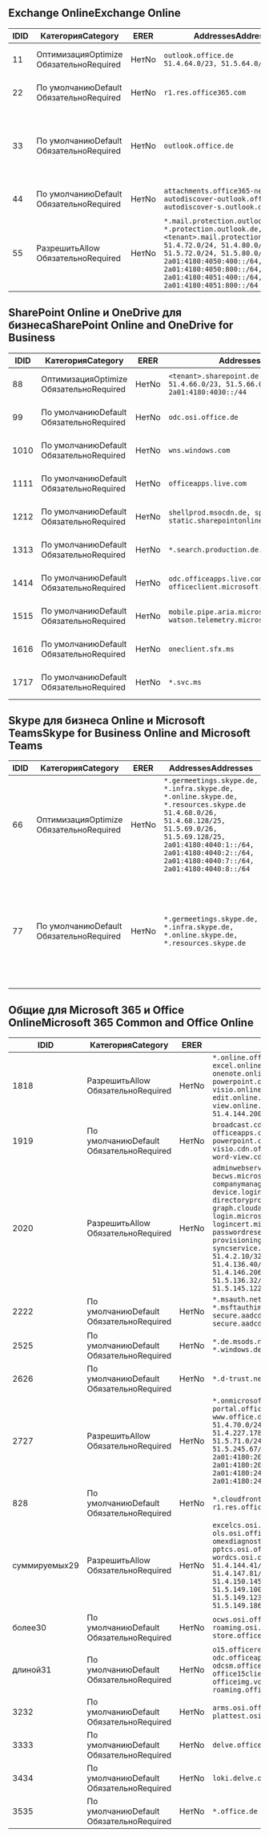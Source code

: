 <!--THIS FILE IS AUTOMATICALLY GENERATED. MANUAL CHANGES WILL BE OVERWRITTEN.-->
<!--Please contact the Office 365 Endpoints team with any questions.-->
<!--Germany endpoints version 2019102800-->
<!--File generated 2019-10-28 11:00:14.3053-->

## <a name="exchange-online"></a><span data-ttu-id="2895b-101">Exchange Online</span><span class="sxs-lookup"><span data-stu-id="2895b-101">Exchange Online</span></span>

<span data-ttu-id="2895b-102">ID</span><span class="sxs-lookup"><span data-stu-id="2895b-102">ID</span></span> | <span data-ttu-id="2895b-103">Категория</span><span class="sxs-lookup"><span data-stu-id="2895b-103">Category</span></span> | <span data-ttu-id="2895b-104">ER</span><span class="sxs-lookup"><span data-stu-id="2895b-104">ER</span></span> | <span data-ttu-id="2895b-105">Addresses</span><span class="sxs-lookup"><span data-stu-id="2895b-105">Addresses</span></span> | <span data-ttu-id="2895b-106">Порты</span><span class="sxs-lookup"><span data-stu-id="2895b-106">Ports</span></span>
-- | -------------------- | -- | ------------------------------------------------------------------------------------------------------------------------------------------------------------------------------------------------------------------------------------------------------------ | -------------------------------
<span data-ttu-id="2895b-107">1</span><span class="sxs-lookup"><span data-stu-id="2895b-107">1</span></span> | <span data-ttu-id="2895b-108">Оптимизация</span><span class="sxs-lookup"><span data-stu-id="2895b-108">Optimize</span></span><BR><span data-ttu-id="2895b-109">Обязательно</span><span class="sxs-lookup"><span data-stu-id="2895b-109">Required</span></span> | <span data-ttu-id="2895b-110">Нет</span><span class="sxs-lookup"><span data-stu-id="2895b-110">No</span></span> | `outlook.office.de`<BR>`51.4.64.0/23, 51.5.64.0/23` | <span data-ttu-id="2895b-111">**TCP:** 443, 80</span><span class="sxs-lookup"><span data-stu-id="2895b-111">**TCP:** 443, 80</span></span>
<span data-ttu-id="2895b-112">2</span><span class="sxs-lookup"><span data-stu-id="2895b-112">2</span></span> | <span data-ttu-id="2895b-113">По умолчанию</span><span class="sxs-lookup"><span data-stu-id="2895b-113">Default</span></span><BR><span data-ttu-id="2895b-114">Обязательно</span><span class="sxs-lookup"><span data-stu-id="2895b-114">Required</span></span> | <span data-ttu-id="2895b-115">Нет</span><span class="sxs-lookup"><span data-stu-id="2895b-115">No</span></span> | `r1.res.office365.com` | <span data-ttu-id="2895b-116">**TCP:** 443, 80</span><span class="sxs-lookup"><span data-stu-id="2895b-116">**TCP:** 443, 80</span></span>
<span data-ttu-id="2895b-117">3</span><span class="sxs-lookup"><span data-stu-id="2895b-117">3</span></span> | <span data-ttu-id="2895b-118">По умолчанию</span><span class="sxs-lookup"><span data-stu-id="2895b-118">Default</span></span><BR><span data-ttu-id="2895b-119">Обязательно</span><span class="sxs-lookup"><span data-stu-id="2895b-119">Required</span></span> | <span data-ttu-id="2895b-120">Нет</span><span class="sxs-lookup"><span data-stu-id="2895b-120">No</span></span> | `outlook.office.de` | <span data-ttu-id="2895b-121">**TCP:** 143, 25, 587, 993, 995</span><span class="sxs-lookup"><span data-stu-id="2895b-121">**TCP:** 143, 25, 587, 993, 995</span></span>
<span data-ttu-id="2895b-122">4</span><span class="sxs-lookup"><span data-stu-id="2895b-122">4</span></span> | <span data-ttu-id="2895b-123">По умолчанию</span><span class="sxs-lookup"><span data-stu-id="2895b-123">Default</span></span><BR><span data-ttu-id="2895b-124">Обязательно</span><span class="sxs-lookup"><span data-stu-id="2895b-124">Required</span></span> | <span data-ttu-id="2895b-125">Нет</span><span class="sxs-lookup"><span data-stu-id="2895b-125">No</span></span> | `attachments.office365-net.de, autodiscover-outlook.office.de, autodiscover-s.outlook.de` | <span data-ttu-id="2895b-126">**TCP:** 443, 80</span><span class="sxs-lookup"><span data-stu-id="2895b-126">**TCP:** 443, 80</span></span>
<span data-ttu-id="2895b-127">5</span><span class="sxs-lookup"><span data-stu-id="2895b-127">5</span></span> | <span data-ttu-id="2895b-128">Разрешить</span><span class="sxs-lookup"><span data-stu-id="2895b-128">Allow</span></span><BR><span data-ttu-id="2895b-129">Обязательно</span><span class="sxs-lookup"><span data-stu-id="2895b-129">Required</span></span> | <span data-ttu-id="2895b-130">Нет</span><span class="sxs-lookup"><span data-stu-id="2895b-130">No</span></span> | `*.mail.protection.outlook.de, *.protection.outlook.de, <tenant>.mail.protection.outlook.de`<BR>`51.4.72.0/24, 51.4.80.0/27, 51.5.72.0/24, 51.5.80.0/27, 2a01:4180:4050:400::/64, 2a01:4180:4050:800::/64, 2a01:4180:4051:400::/64, 2a01:4180:4051:800::/64` | <span data-ttu-id="2895b-131">**TCP:** 25, 443</span><span class="sxs-lookup"><span data-stu-id="2895b-131">**TCP:** 25, 443</span></span>

## <a name="sharepoint-online-and-onedrive-for-business"></a><span data-ttu-id="2895b-132">SharePoint Online и OneDrive для бизнеса</span><span class="sxs-lookup"><span data-stu-id="2895b-132">SharePoint Online and OneDrive for Business</span></span>

<span data-ttu-id="2895b-133">ID</span><span class="sxs-lookup"><span data-stu-id="2895b-133">ID</span></span> | <span data-ttu-id="2895b-134">Категория</span><span class="sxs-lookup"><span data-stu-id="2895b-134">Category</span></span> | <span data-ttu-id="2895b-135">ER</span><span class="sxs-lookup"><span data-stu-id="2895b-135">ER</span></span> | <span data-ttu-id="2895b-136">Addresses</span><span class="sxs-lookup"><span data-stu-id="2895b-136">Addresses</span></span> | <span data-ttu-id="2895b-137">Порты</span><span class="sxs-lookup"><span data-stu-id="2895b-137">Ports</span></span>
-- | -------------------- | -- | ------------------------------------------------------------------------------ | ----------------
<span data-ttu-id="2895b-138">8</span><span class="sxs-lookup"><span data-stu-id="2895b-138">8</span></span> | <span data-ttu-id="2895b-139">Оптимизация</span><span class="sxs-lookup"><span data-stu-id="2895b-139">Optimize</span></span><BR><span data-ttu-id="2895b-140">Обязательно</span><span class="sxs-lookup"><span data-stu-id="2895b-140">Required</span></span> | <span data-ttu-id="2895b-141">Нет</span><span class="sxs-lookup"><span data-stu-id="2895b-141">No</span></span> | `<tenant>.sharepoint.de`<BR>`51.4.66.0/23, 51.5.66.0/23, 2a01:4180:4030::/44` | <span data-ttu-id="2895b-142">**TCP:** 443, 80</span><span class="sxs-lookup"><span data-stu-id="2895b-142">**TCP:** 443, 80</span></span>
<span data-ttu-id="2895b-143">9</span><span class="sxs-lookup"><span data-stu-id="2895b-143">9</span></span> | <span data-ttu-id="2895b-144">По умолчанию</span><span class="sxs-lookup"><span data-stu-id="2895b-144">Default</span></span><BR><span data-ttu-id="2895b-145">Обязательно</span><span class="sxs-lookup"><span data-stu-id="2895b-145">Required</span></span> | <span data-ttu-id="2895b-146">Нет</span><span class="sxs-lookup"><span data-stu-id="2895b-146">No</span></span> | `odc.osi.office.de` | <span data-ttu-id="2895b-147">**TCP:** 443, 80</span><span class="sxs-lookup"><span data-stu-id="2895b-147">**TCP:** 443, 80</span></span>
<span data-ttu-id="2895b-148">10</span><span class="sxs-lookup"><span data-stu-id="2895b-148">10</span></span> | <span data-ttu-id="2895b-149">По умолчанию</span><span class="sxs-lookup"><span data-stu-id="2895b-149">Default</span></span><BR><span data-ttu-id="2895b-150">Обязательно</span><span class="sxs-lookup"><span data-stu-id="2895b-150">Required</span></span> | <span data-ttu-id="2895b-151">Нет</span><span class="sxs-lookup"><span data-stu-id="2895b-151">No</span></span> | `wns.windows.com` | <span data-ttu-id="2895b-152">**TCP:** 443, 80</span><span class="sxs-lookup"><span data-stu-id="2895b-152">**TCP:** 443, 80</span></span>
<span data-ttu-id="2895b-153">11</span><span class="sxs-lookup"><span data-stu-id="2895b-153">11</span></span> | <span data-ttu-id="2895b-154">По умолчанию</span><span class="sxs-lookup"><span data-stu-id="2895b-154">Default</span></span><BR><span data-ttu-id="2895b-155">Обязательно</span><span class="sxs-lookup"><span data-stu-id="2895b-155">Required</span></span> | <span data-ttu-id="2895b-156">Нет</span><span class="sxs-lookup"><span data-stu-id="2895b-156">No</span></span> | `officeapps.live.com` | <span data-ttu-id="2895b-157">**TCP:** 443, 80</span><span class="sxs-lookup"><span data-stu-id="2895b-157">**TCP:** 443, 80</span></span>
<span data-ttu-id="2895b-158">12</span><span class="sxs-lookup"><span data-stu-id="2895b-158">12</span></span> | <span data-ttu-id="2895b-159">По умолчанию</span><span class="sxs-lookup"><span data-stu-id="2895b-159">Default</span></span><BR><span data-ttu-id="2895b-160">Обязательно</span><span class="sxs-lookup"><span data-stu-id="2895b-160">Required</span></span> | <span data-ttu-id="2895b-161">Нет</span><span class="sxs-lookup"><span data-stu-id="2895b-161">No</span></span> | `shellprod.msocdn.de, spoprod-a.akamaihd.net, static.sharepointonline.com` | <span data-ttu-id="2895b-162">**TCP:** 443, 80</span><span class="sxs-lookup"><span data-stu-id="2895b-162">**TCP:** 443, 80</span></span>
<span data-ttu-id="2895b-163">13</span><span class="sxs-lookup"><span data-stu-id="2895b-163">13</span></span> | <span data-ttu-id="2895b-164">По умолчанию</span><span class="sxs-lookup"><span data-stu-id="2895b-164">Default</span></span><BR><span data-ttu-id="2895b-165">Обязательно</span><span class="sxs-lookup"><span data-stu-id="2895b-165">Required</span></span> | <span data-ttu-id="2895b-166">Нет</span><span class="sxs-lookup"><span data-stu-id="2895b-166">No</span></span> | `*.search.production.de.azuretrafficmanager.de` | <span data-ttu-id="2895b-167">**TCP:** 443</span><span class="sxs-lookup"><span data-stu-id="2895b-167">**TCP:** 443</span></span>
<span data-ttu-id="2895b-168">14</span><span class="sxs-lookup"><span data-stu-id="2895b-168">14</span></span> | <span data-ttu-id="2895b-169">По умолчанию</span><span class="sxs-lookup"><span data-stu-id="2895b-169">Default</span></span><BR><span data-ttu-id="2895b-170">Обязательно</span><span class="sxs-lookup"><span data-stu-id="2895b-170">Required</span></span> | <span data-ttu-id="2895b-171">Нет</span><span class="sxs-lookup"><span data-stu-id="2895b-171">No</span></span> | `odc.officeapps.live.com, officeclient.microsoft.com` | <span data-ttu-id="2895b-172">**TCP:** 443, 80</span><span class="sxs-lookup"><span data-stu-id="2895b-172">**TCP:** 443, 80</span></span>
<span data-ttu-id="2895b-173">15</span><span class="sxs-lookup"><span data-stu-id="2895b-173">15</span></span> | <span data-ttu-id="2895b-174">По умолчанию</span><span class="sxs-lookup"><span data-stu-id="2895b-174">Default</span></span><BR><span data-ttu-id="2895b-175">Обязательно</span><span class="sxs-lookup"><span data-stu-id="2895b-175">Required</span></span> | <span data-ttu-id="2895b-176">Нет</span><span class="sxs-lookup"><span data-stu-id="2895b-176">No</span></span> | `mobile.pipe.aria.microsoft.com, ssw.live.com, watson.telemetry.microsoft.com` | <span data-ttu-id="2895b-177">**TCP:** 443, 80</span><span class="sxs-lookup"><span data-stu-id="2895b-177">**TCP:** 443, 80</span></span>
<span data-ttu-id="2895b-178">16</span><span class="sxs-lookup"><span data-stu-id="2895b-178">16</span></span> | <span data-ttu-id="2895b-179">По умолчанию</span><span class="sxs-lookup"><span data-stu-id="2895b-179">Default</span></span><BR><span data-ttu-id="2895b-180">Обязательно</span><span class="sxs-lookup"><span data-stu-id="2895b-180">Required</span></span> | <span data-ttu-id="2895b-181">Нет</span><span class="sxs-lookup"><span data-stu-id="2895b-181">No</span></span> | `oneclient.sfx.ms` | <span data-ttu-id="2895b-182">**TCP:** 443, 80</span><span class="sxs-lookup"><span data-stu-id="2895b-182">**TCP:** 443, 80</span></span>
<span data-ttu-id="2895b-183">17</span><span class="sxs-lookup"><span data-stu-id="2895b-183">17</span></span> | <span data-ttu-id="2895b-184">По умолчанию</span><span class="sxs-lookup"><span data-stu-id="2895b-184">Default</span></span><BR><span data-ttu-id="2895b-185">Обязательно</span><span class="sxs-lookup"><span data-stu-id="2895b-185">Required</span></span> | <span data-ttu-id="2895b-186">Нет</span><span class="sxs-lookup"><span data-stu-id="2895b-186">No</span></span> | `*.svc.ms` | <span data-ttu-id="2895b-187">**TCP:** 443, 80</span><span class="sxs-lookup"><span data-stu-id="2895b-187">**TCP:** 443, 80</span></span>

## <a name="skype-for-business-online-and-microsoft-teams"></a><span data-ttu-id="2895b-188">Skype для бизнеса Online и Microsoft Teams</span><span class="sxs-lookup"><span data-stu-id="2895b-188">Skype for Business Online and Microsoft Teams</span></span>

<span data-ttu-id="2895b-189">ID</span><span class="sxs-lookup"><span data-stu-id="2895b-189">ID</span></span> | <span data-ttu-id="2895b-190">Категория</span><span class="sxs-lookup"><span data-stu-id="2895b-190">Category</span></span> | <span data-ttu-id="2895b-191">ER</span><span class="sxs-lookup"><span data-stu-id="2895b-191">ER</span></span> | <span data-ttu-id="2895b-192">Addresses</span><span class="sxs-lookup"><span data-stu-id="2895b-192">Addresses</span></span> | <span data-ttu-id="2895b-193">Порты</span><span class="sxs-lookup"><span data-stu-id="2895b-193">Ports</span></span>
-- | -------------------- | -- | ----------------------------------------------------------------------------------------------------------------------------------------------------------------------------------------------------------------------------------------------- | --------------------------------------------------
<span data-ttu-id="2895b-194">6</span><span class="sxs-lookup"><span data-stu-id="2895b-194">6</span></span> | <span data-ttu-id="2895b-195">Оптимизация</span><span class="sxs-lookup"><span data-stu-id="2895b-195">Optimize</span></span><BR><span data-ttu-id="2895b-196">Обязательно</span><span class="sxs-lookup"><span data-stu-id="2895b-196">Required</span></span> | <span data-ttu-id="2895b-197">Нет</span><span class="sxs-lookup"><span data-stu-id="2895b-197">No</span></span> | `*.germeetings.skype.de, *.infra.skype.de, *.online.skype.de, *.resources.skype.de`<BR>`51.4.68.0/26, 51.4.68.128/25, 51.5.69.0/26, 51.5.69.128/25, 2a01:4180:4040:1::/64, 2a01:4180:4040:2::/64, 2a01:4180:4040:7::/64, 2a01:4180:4040:8::/64` | <span data-ttu-id="2895b-198">**TCP:** 443, 80</span><span class="sxs-lookup"><span data-stu-id="2895b-198">**TCP:** 443, 80</span></span><BR><span data-ttu-id="2895b-199">**UDP:** 3478</span><span class="sxs-lookup"><span data-stu-id="2895b-199">**UDP:** 3478</span></span>
<span data-ttu-id="2895b-200">7</span><span class="sxs-lookup"><span data-stu-id="2895b-200">7</span></span> | <span data-ttu-id="2895b-201">По умолчанию</span><span class="sxs-lookup"><span data-stu-id="2895b-201">Default</span></span><BR><span data-ttu-id="2895b-202">Обязательно</span><span class="sxs-lookup"><span data-stu-id="2895b-202">Required</span></span> | <span data-ttu-id="2895b-203">Нет</span><span class="sxs-lookup"><span data-stu-id="2895b-203">No</span></span> | `*.germeetings.skype.de, *.infra.skype.de, *.online.skype.de, *.resources.skype.de` | <span data-ttu-id="2895b-204">**TCP:** 5061, 50000–59999</span><span class="sxs-lookup"><span data-stu-id="2895b-204">**TCP:** 5061, 50000-59999</span></span><BR><span data-ttu-id="2895b-205">**UDP:** 50000–59999</span><span class="sxs-lookup"><span data-stu-id="2895b-205">**UDP:** 50000-59999</span></span>

## <a name="microsoft-365-common-and-office-online"></a><span data-ttu-id="2895b-206">Общие для Microsoft 365 и Office Online</span><span class="sxs-lookup"><span data-stu-id="2895b-206">Microsoft 365 Common and Office Online</span></span>

<span data-ttu-id="2895b-207">ID</span><span class="sxs-lookup"><span data-stu-id="2895b-207">ID</span></span> | <span data-ttu-id="2895b-208">Категория</span><span class="sxs-lookup"><span data-stu-id="2895b-208">Category</span></span> | <span data-ttu-id="2895b-209">ER</span><span class="sxs-lookup"><span data-stu-id="2895b-209">ER</span></span> | <span data-ttu-id="2895b-210">Addresses</span><span class="sxs-lookup"><span data-stu-id="2895b-210">Addresses</span></span> | <span data-ttu-id="2895b-211">Порты</span><span class="sxs-lookup"><span data-stu-id="2895b-211">Ports</span></span>
-- | ------------------- | -- | -------------------------------------------------------------------------------------------------------------------------------------------------------------------------------------------------------------------------------------------------------------------------------------------------------------------------------------------------------------------------------------------------------------------------------------------------------------------------------------------------------------------------------------------------------------------------------------------------------------------------- | ----------------
<span data-ttu-id="2895b-212">18</span><span class="sxs-lookup"><span data-stu-id="2895b-212">18</span></span> | <span data-ttu-id="2895b-213">Разрешить</span><span class="sxs-lookup"><span data-stu-id="2895b-213">Allow</span></span><BR><span data-ttu-id="2895b-214">Обязательно</span><span class="sxs-lookup"><span data-stu-id="2895b-214">Required</span></span> | <span data-ttu-id="2895b-215">Нет</span><span class="sxs-lookup"><span data-stu-id="2895b-215">No</span></span> | `*.online.office.de, broadcast.online.office.de, excel.online.office.de, onenote.online.office.de, powerpoint.online.office.de, visio.online.office.de, word-edit.online.office.de, word-view.online.office.de`<BR>`51.4.144.200/32, 51.5.149.3/32, 51.18.16.0/23` | <span data-ttu-id="2895b-216">**TCP:** 443</span><span class="sxs-lookup"><span data-stu-id="2895b-216">**TCP:** 443</span></span>
<span data-ttu-id="2895b-217">19</span><span class="sxs-lookup"><span data-stu-id="2895b-217">19</span></span> | <span data-ttu-id="2895b-218">По умолчанию</span><span class="sxs-lookup"><span data-stu-id="2895b-218">Default</span></span><BR><span data-ttu-id="2895b-219">Обязательно</span><span class="sxs-lookup"><span data-stu-id="2895b-219">Required</span></span> | <span data-ttu-id="2895b-220">Нет</span><span class="sxs-lookup"><span data-stu-id="2895b-220">No</span></span> | `broadcast.cdn.office.de, excel.cdn.office.de, officeapps.cdn.office.de, onenote.cdn.office.de, powerpoint.cdn.office.de, view.cdn.office.de, visio.cdn.office.de, word-edit.cdn.office.de, word-view.cdn.office.de` | <span data-ttu-id="2895b-221">**TCP:** 443</span><span class="sxs-lookup"><span data-stu-id="2895b-221">**TCP:** 443</span></span>
<span data-ttu-id="2895b-222">20</span><span class="sxs-lookup"><span data-stu-id="2895b-222">20</span></span> | <span data-ttu-id="2895b-223">Разрешить</span><span class="sxs-lookup"><span data-stu-id="2895b-223">Allow</span></span><BR><span data-ttu-id="2895b-224">Обязательно</span><span class="sxs-lookup"><span data-stu-id="2895b-224">Required</span></span> | <span data-ttu-id="2895b-225">Нет</span><span class="sxs-lookup"><span data-stu-id="2895b-225">No</span></span> | `adminwebservice.microsoftonline.de, becws.microsoftonline.de, companymanager.microsoftonline.de, device.login.microsoftonline.de, directoryprovisioning.cloudapi.de, graph.cloudapi.de, graph.microsoft.de, login.microsoftonline.de, logincert.microsoftonline.de, pas.cloudapi.de, passwordreset.activedirectory.microsoftazure.de, provisioningapi.microsoftonline.de, syncservice.microsoftonline.de`<BR>`51.4.2.10/32, 51.4.71.61/32, 51.4.136.38/31, 51.4.136.40/31, 51.4.136.42/32, 51.4.146.38/32, 51.4.146.206/32, 51.5.16.7/32, 51.5.71.22/32, 51.5.136.32/30, 51.5.136.36/32, 51.5.145.29/32, 51.5.145.122/32` | <span data-ttu-id="2895b-226">**TCP:** 443, 80</span><span class="sxs-lookup"><span data-stu-id="2895b-226">**TCP:** 443, 80</span></span>
<span data-ttu-id="2895b-227">22</span><span class="sxs-lookup"><span data-stu-id="2895b-227">22</span></span> | <span data-ttu-id="2895b-228">По умолчанию</span><span class="sxs-lookup"><span data-stu-id="2895b-228">Default</span></span><BR><span data-ttu-id="2895b-229">Обязательно</span><span class="sxs-lookup"><span data-stu-id="2895b-229">Required</span></span> | <span data-ttu-id="2895b-230">Нет</span><span class="sxs-lookup"><span data-stu-id="2895b-230">No</span></span> | `*.msauth.net, *.msauthimages.de, *.msftauth.net, *.msftauthimages.de, secure.aadcdn.microsoftonline-p.com, secure.aadcdn.microsoftonline-p.de` | <span data-ttu-id="2895b-231">**TCP:** 443, 80</span><span class="sxs-lookup"><span data-stu-id="2895b-231">**TCP:** 443, 80</span></span>
<span data-ttu-id="2895b-232">25</span><span class="sxs-lookup"><span data-stu-id="2895b-232">25</span></span> | <span data-ttu-id="2895b-233">По умолчанию</span><span class="sxs-lookup"><span data-stu-id="2895b-233">Default</span></span><BR><span data-ttu-id="2895b-234">Обязательно</span><span class="sxs-lookup"><span data-stu-id="2895b-234">Required</span></span> | <span data-ttu-id="2895b-235">Нет</span><span class="sxs-lookup"><span data-stu-id="2895b-235">No</span></span> | `*.de.msods.nsatc.net, *.office.de.akadns.net, *.windows.de.nsatc.net, officehome.msocdn.de` | <span data-ttu-id="2895b-236">**TCP:** 443, 80</span><span class="sxs-lookup"><span data-stu-id="2895b-236">**TCP:** 443, 80</span></span>
<span data-ttu-id="2895b-237">26</span><span class="sxs-lookup"><span data-stu-id="2895b-237">26</span></span> | <span data-ttu-id="2895b-238">По умолчанию</span><span class="sxs-lookup"><span data-stu-id="2895b-238">Default</span></span><BR><span data-ttu-id="2895b-239">Обязательно</span><span class="sxs-lookup"><span data-stu-id="2895b-239">Required</span></span> | <span data-ttu-id="2895b-240">Нет</span><span class="sxs-lookup"><span data-stu-id="2895b-240">No</span></span> | `*.d-trust.net` | <span data-ttu-id="2895b-241">**TCP:** 443, 80</span><span class="sxs-lookup"><span data-stu-id="2895b-241">**TCP:** 443, 80</span></span>
<span data-ttu-id="2895b-242">27</span><span class="sxs-lookup"><span data-stu-id="2895b-242">27</span></span> | <span data-ttu-id="2895b-243">Разрешить</span><span class="sxs-lookup"><span data-stu-id="2895b-243">Allow</span></span><BR><span data-ttu-id="2895b-244">Обязательно</span><span class="sxs-lookup"><span data-stu-id="2895b-244">Required</span></span> | <span data-ttu-id="2895b-245">Нет</span><span class="sxs-lookup"><span data-stu-id="2895b-245">No</span></span> | `*.onmicrosoft.de, *.osi.office.de, office.de, portal.office.de, webshell.suite.office.de, www.office.de`<BR>`51.4.70.0/24, 51.4.71.0/24, 51.4.226.115/32, 51.4.227.178/32, 51.4.230.178/32, 51.5.70.0/24, 51.5.71.0/24, 51.5.147.48/32, 51.5.242.163/32, 51.5.245.67/32, 2a01:4180:2001::92/128, 2a01:4180:2001::234/128, 2a01:4180:2001::3b8/128, 2a01:4180:2401::11f/128, 2a01:4180:2401::33b/128, 2a01:4180:2401::55b/128` | <span data-ttu-id="2895b-246">**TCP:** 443, 80</span><span class="sxs-lookup"><span data-stu-id="2895b-246">**TCP:** 443, 80</span></span>
<span data-ttu-id="2895b-247">8</span><span class="sxs-lookup"><span data-stu-id="2895b-247">28</span></span> | <span data-ttu-id="2895b-248">По умолчанию</span><span class="sxs-lookup"><span data-stu-id="2895b-248">Default</span></span><BR><span data-ttu-id="2895b-249">Обязательно</span><span class="sxs-lookup"><span data-stu-id="2895b-249">Required</span></span> | <span data-ttu-id="2895b-250">Нет</span><span class="sxs-lookup"><span data-stu-id="2895b-250">No</span></span> | `*.cloudfront.net, prod.msocdn.de, r1.res.office365.com, shellprod.msocdn.de` | <span data-ttu-id="2895b-251">**TCP:** 443, 80</span><span class="sxs-lookup"><span data-stu-id="2895b-251">**TCP:** 443, 80</span></span>
<span data-ttu-id="2895b-252">суммируемых</span><span class="sxs-lookup"><span data-stu-id="2895b-252">29</span></span> | <span data-ttu-id="2895b-253">Разрешить</span><span class="sxs-lookup"><span data-stu-id="2895b-253">Allow</span></span><BR><span data-ttu-id="2895b-254">Обязательно</span><span class="sxs-lookup"><span data-stu-id="2895b-254">Required</span></span> | <span data-ttu-id="2895b-255">Нет</span><span class="sxs-lookup"><span data-stu-id="2895b-255">No</span></span> | `excelcs.osi.office.de, excelps.osi.office.de, ols.osi.office.de, omexdiagnostics.osi.office.de, pptcs.osi.office.de, pptps.osi.office.de, wordcs.osi.office.de, wordps.osi.office.de`<BR>`51.4.144.41/32, 51.4.144.174/32, 51.4.145.38/32, 51.4.147.81/32, 51.4.147.233/32, 51.4.148.12/32, 51.4.150.145/32, 51.5.147.242/32, 51.5.149.100/32, 51.5.149.119/32, 51.5.149.123/32, 51.5.149.180/32, 51.5.149.186/32, 51.18.0.0/21` | <span data-ttu-id="2895b-256">**TCP:** 443, 80</span><span class="sxs-lookup"><span data-stu-id="2895b-256">**TCP:** 443, 80</span></span>
<span data-ttu-id="2895b-257">более</span><span class="sxs-lookup"><span data-stu-id="2895b-257">30</span></span> | <span data-ttu-id="2895b-258">По умолчанию</span><span class="sxs-lookup"><span data-stu-id="2895b-258">Default</span></span><BR><span data-ttu-id="2895b-259">Обязательно</span><span class="sxs-lookup"><span data-stu-id="2895b-259">Required</span></span> | <span data-ttu-id="2895b-260">Нет</span><span class="sxs-lookup"><span data-stu-id="2895b-260">No</span></span> | `ocws.osi.office.de, odc.osi.office.de, roaming.osi.office.de, sharepoint.de, store.office.de` | <span data-ttu-id="2895b-261">**TCP:** 443, 80</span><span class="sxs-lookup"><span data-stu-id="2895b-261">**TCP:** 443, 80</span></span>
<span data-ttu-id="2895b-262">длиной</span><span class="sxs-lookup"><span data-stu-id="2895b-262">31</span></span> | <span data-ttu-id="2895b-263">По умолчанию</span><span class="sxs-lookup"><span data-stu-id="2895b-263">Default</span></span><BR><span data-ttu-id="2895b-264">Обязательно</span><span class="sxs-lookup"><span data-stu-id="2895b-264">Required</span></span> | <span data-ttu-id="2895b-265">Нет</span><span class="sxs-lookup"><span data-stu-id="2895b-265">No</span></span> | `o15.officeredir.microsoft.com, odc.officeapps.live.com, odcsm.officeapps.live.com, office.microsoft.com, office15client.microsoft.com, officeimg.vo.msecnd.net, roaming.officeapps.live.com` | <span data-ttu-id="2895b-266">**TCP:** 443, 80</span><span class="sxs-lookup"><span data-stu-id="2895b-266">**TCP:** 443, 80</span></span>
<span data-ttu-id="2895b-267">32</span><span class="sxs-lookup"><span data-stu-id="2895b-267">32</span></span> | <span data-ttu-id="2895b-268">По умолчанию</span><span class="sxs-lookup"><span data-stu-id="2895b-268">Default</span></span><BR><span data-ttu-id="2895b-269">Обязательно</span><span class="sxs-lookup"><span data-stu-id="2895b-269">Required</span></span> | <span data-ttu-id="2895b-270">Нет</span><span class="sxs-lookup"><span data-stu-id="2895b-270">No</span></span> | `arms.osi.office.de, manage.osi.office.de, plattest.osi.office.de` | <span data-ttu-id="2895b-271">**TCP:** 443, 80</span><span class="sxs-lookup"><span data-stu-id="2895b-271">**TCP:** 443, 80</span></span>
<span data-ttu-id="2895b-272">33</span><span class="sxs-lookup"><span data-stu-id="2895b-272">33</span></span> | <span data-ttu-id="2895b-273">По умолчанию</span><span class="sxs-lookup"><span data-stu-id="2895b-273">Default</span></span><BR><span data-ttu-id="2895b-274">Обязательно</span><span class="sxs-lookup"><span data-stu-id="2895b-274">Required</span></span> | <span data-ttu-id="2895b-275">Нет</span><span class="sxs-lookup"><span data-stu-id="2895b-275">No</span></span> | `delve.office.de, res.delve.office.com` | <span data-ttu-id="2895b-276">**TCP:** 443</span><span class="sxs-lookup"><span data-stu-id="2895b-276">**TCP:** 443</span></span>
<span data-ttu-id="2895b-277">34</span><span class="sxs-lookup"><span data-stu-id="2895b-277">34</span></span> | <span data-ttu-id="2895b-278">По умолчанию</span><span class="sxs-lookup"><span data-stu-id="2895b-278">Default</span></span><BR><span data-ttu-id="2895b-279">Обязательно</span><span class="sxs-lookup"><span data-stu-id="2895b-279">Required</span></span> | <span data-ttu-id="2895b-280">Нет</span><span class="sxs-lookup"><span data-stu-id="2895b-280">No</span></span> | `loki.delve.office.de, lpcres.delve.office.com` | <span data-ttu-id="2895b-281">**TCP:** 443</span><span class="sxs-lookup"><span data-stu-id="2895b-281">**TCP:** 443</span></span>
<span data-ttu-id="2895b-282">35</span><span class="sxs-lookup"><span data-stu-id="2895b-282">35</span></span> | <span data-ttu-id="2895b-283">По умолчанию</span><span class="sxs-lookup"><span data-stu-id="2895b-283">Default</span></span><BR><span data-ttu-id="2895b-284">Обязательно</span><span class="sxs-lookup"><span data-stu-id="2895b-284">Required</span></span> | <span data-ttu-id="2895b-285">Нет</span><span class="sxs-lookup"><span data-stu-id="2895b-285">No</span></span> | `*.office.de` | <span data-ttu-id="2895b-286">**TCP:** 443, 80</span><span class="sxs-lookup"><span data-stu-id="2895b-286">**TCP:** 443, 80</span></span>
